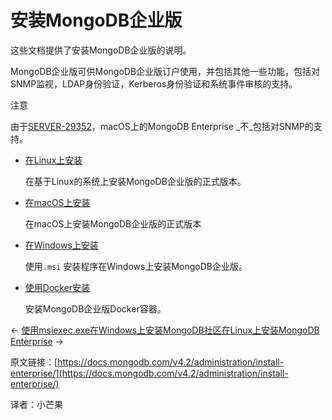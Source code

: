 # 安装MongoDB企业版

这些文档提供了安装MongoDB企业版的说明。

MongoDB企业版可供MongoDB企业版订户使用，并包括其他一些功能，包括对SNMP监视，LDAP身份验证，Kerberos身份验证和系统事件审核的支持。

注意

由于[SERVER-29352](https://jira.mongodb.org/browse/SERVER-29352)，macOS上的MongoDB Enterprise _不_包括对SNMP的支持。

* [在Linux上安装](https://docs.mongodb.com/v4.2/administration/install-enterprise-linux/)

  在基于Linux的系统上安装MongoDB企业版的正式版本。

* [在macOS上安装](https://docs.mongodb.com/v4.2/tutorial/install-mongodb-enterprise-on-os-x/)

  在macOS上安装MongoDB企业版的正式版本

* [在Windows上安装](https://docs.mongodb.com/v4.2/tutorial/install-mongodb-enterprise-on-windows/)

  使用`.msi` 安装程序在Windows上安装MongoDB企业版。

* [使用Docker安装](https://docs.mongodb.com/v4.2/tutorial/install-mongodb-enterprise-with-docker/)

  安装MongoDB企业版Docker容器。

← [使用msiexec.exe在Windows上安装MongoDB社区](https://docs.mongodb.com/v4.2/tutorial/install-mongodb-on-windows-unattended/)[在Linux上安装MongoDB Enterprise](https://docs.mongodb.com/v4.2/administration/install-enterprise-linux/) →

原文链接：[https://docs.mongodb.com/v4.2/administration/install-enterprise/](https://docs.mongodb.com/v4.2/administration/install-enterprise/)

译者：小芒果

